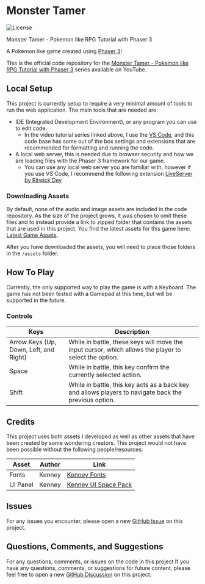 # Monster Tamer

![License](https://img.shields.io/badge/license-MIT-green)

Monster Tamer - Pokemon like RPG Tutorial with Phaser 3

A Pokemon like game created using [Phaser 3](https://github.com/photonstorm/phaser)!

This is the official code repository for the [Monster Tamer - Pokemon like RPG Tutorial with Phaser 3](https://www.youtube.com/playlist?list=PLmcXe0-sfoSgq-pyXrFx0GZjHbvoVUW8t) series available on YouTube.

## Local Setup

This project is currently setup to require a very minimal amount of tools to run the web application. The main tools that are needed are:

- IDE (Integrated Development Environment), or any program you can use to edit code.
  - In the video tutorial series linked above, I use the [VS Code](https://code.visualstudio.com/), and this code base has some out of the box settings and extensions that are recommended for formatting and running the code.
- A local web server, this is needed due to browser security and how we are loading files with the Phaser 3 framework for our game.
  - You can use any local web server you are familiar with, however if you use VS Code, I recommend the following extension [LiveServer by Ritwick Dey](https://marketplace.visualstudio.com/items?itemName=ritwickdey.LiveServer)

### Downloading Assets

By default, none of the audio and image assets are included in the code repository. As the size of the project grows, it was chosen to omit these files and to instead provide a link to zipped folder that contains the assets that are used in this project. You find the latest assets for this game here: [Latest Game Assets](https://github.com/devshareacademy/monster-tamer/releases/download/assets/all-game-assets.zip).

After you have downloaded the assets, you will need to place those folders in the `/assets` folder.

## How To Play

Currently, the only supported way to play the game is with a Keyboard. The game has not been tested with a Gamepad at this time, but will be supported in the future.

### Controls

| Keys                                   | Description                                                                                           |
| -------------------------------------- | ----------------------------------------------------------------------------------------------------- |
| Arrow Keys (Up, Down, Left, and Right) | While in battle, these keys will move the input cursor, which allows the player to select the option. |
| Space                                  | While in battle, this key confirm the currently selected action.                                      |
| Shift                                  | While in battle, this key acts as a back key and allows players to navigate back the previous option. |

## Credits

This project uses both assets I developed as well as other assets that have been created by some wondering creators. This project would not have been possible without the following people/resources:

| Asset    | Author | Link                                                                         |
| -------- | ------ | ---------------------------------------------------------------------------- |
| Fonts    | Kenney | [Kenney Fonts](https://www.kenney.nl/assets/kenney-fonts)                    |
| UI Panel | Kenney | [Kenney UI Space Pack](https://www.kenney.nl/assets/ui-pack-space-expansion) |

## Issues

For any issues you encounter, please open a new [GitHub Issue](https://github.com/devshareacademy/monster-tamer/issues) on this project.

## Questions, Comments, and Suggestions

For any questions, comments, or issues on the code in this project
If you have any questions, comments, or suggestions for future content, please feel free to open a new [GitHub Discussion](https://github.com/devshareacademy/monster-tamer/discussions) on this project.
